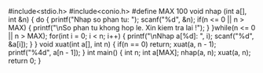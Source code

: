 #include<stdio.h>
#include<conio.h>
#define MAX 100
void nhap (int a[], int &n)
{
    do
    {
        printf("Nhap so phan tu: ");
        scanf("%d", &n);
        if(n <= 0 || n > MAX)
        {
            printf("\nSo phan tu khong hop le. Xin kiem tra lai !");
        }
    }while(n <= 0 || n > MAX);
    for(int i = 0; i < n; i++)
    {
        printf("\nNhap a[%d]: ", i);
        scanf("%d", &a[i]);
    }
}
void xuat(int a[], int n)
{
    if(n == 0)
        return;
    xuat(a, n - 1);
    printf("%4d", a[n - 1]);
}
int main()
{
    int n;
    int a[MAX];
    nhap(a, n);
    xuat(a, n);
    return 0;
}
